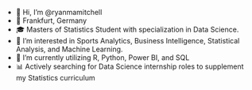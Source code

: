 - 👋 Hi, I’m @ryanmamitchell
- 📍 Frankfurt, Germany
- 🎓 Masters of Statistics Student with specialization in Data Science.
- 👀 I’m interested in Sports Analytics, Business Intelligence, Statistical Analysis, and Machine Learning.
- 🌱 I’m currently utilizing R, Python, Power BI, and SQL
- 📊 Actively searching for Data Science internship roles to supplement my Statistics curriculum
<!---
ryanmamitchell/ryanmamitchell is a ✨ special ✨ repository because its `README.md` (this file) appears on your GitHub profile.
You can click the Preview link to take a look at your changes.
--->

